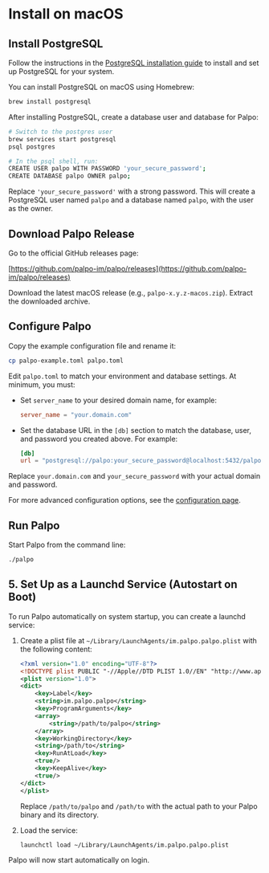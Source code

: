 # Install on macOS

## Install PostgreSQL

Follow the instructions in the [PostgreSQL installation guide](./postgres.md) to install and set up PostgreSQL for your system.


You can install PostgreSQL on macOS using Homebrew:

```bash
brew install postgresql
```

After installing PostgreSQL, create a database user and database for Palpo:

```bash
# Switch to the postgres user
brew services start postgresql
psql postgres

# In the psql shell, run:
CREATE USER palpo WITH PASSWORD 'your_secure_password';
CREATE DATABASE palpo OWNER palpo;
```

Replace `'your_secure_password'` with a strong password. This will create a PostgreSQL user named `palpo` and a database named `palpo`, with the user as the owner.


## Download Palpo Release

Go to the official GitHub releases page:

[https://github.com/palpo-im/palpo/releases](https://github.com/palpo-im/palpo/releases)

Download the latest macOS release (e.g., `palpo-x.y.z-macos.zip`). Extract the downloaded archive.

## Configure Palpo

Copy the example configuration file and rename it:

```bash
cp palpo-example.toml palpo.toml
```

Edit `palpo.toml` to match your environment and database settings. At minimum, you must:

- Set `server_name` to your desired domain name, for example:

	```toml
	server_name = "your.domain.com"
	```

- Set the database URL in the `[db]` section to match the database, user, and password you created above. For example:

	```toml
	[db]
	url = "postgresql://palpo:your_secure_password@localhost:5432/palpo"
	```

Replace `your.domain.com` and `your_secure_password` with your actual domain and password.

For more advanced configuration options, see the [configuration page](../configuration/index.md).



## Run Palpo

Start Palpo from the command line:

```bash
./palpo
```

## 5. Set Up as a Launchd Service (Autostart on Boot)

To run Palpo automatically on system startup, you can create a launchd service:

1. Create a plist file at `~/Library/LaunchAgents/im.palpo.palpo.plist` with the following content:

	```xml
	<?xml version="1.0" encoding="UTF-8"?>
	<!DOCTYPE plist PUBLIC "-//Apple//DTD PLIST 1.0//EN" "http://www.apple.com/DTDs/PropertyList-1.0.dtd">
	<plist version="1.0">
	<dict>
		<key>Label</key>
		<string>im.palpo.palpo</string>
		<key>ProgramArguments</key>
		<array>
			<string>/path/to/palpo</string>
		</array>
		<key>WorkingDirectory</key>
		<string>/path/to</string>
		<key>RunAtLoad</key>
		<true/>
		<key>KeepAlive</key>
		<true/>
	</dict>
	</plist>
	```

	Replace `/path/to/palpo` and `/path/to` with the actual path to your Palpo binary and its directory.

2. Load the service:

	```bash
	launchctl load ~/Library/LaunchAgents/im.palpo.palpo.plist
	```

Palpo will now start automatically on login.